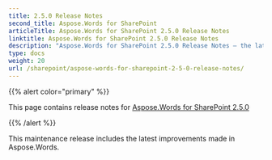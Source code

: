 ```yaml
---
title: 2.5.0 Release Notes
second_title: Aspose.Words for SharePoint
articleTitle: Aspose.Words for SharePoint 2.5.0 Release Notes
linktitle: Aspose.Words for SharePoint 2.5.0 Release Notes
description: "Aspose.Words for SharePoint 2.5.0 Release Notes – the latest updates and fixes."
type: docs
weight: 20
url: /sharepoint/aspose-words-for-sharepoint-2-5-0-release-notes/
---
```


{{% alert color="primary" %}}

This page contains release notes for [Aspose.Words for SharePoint 2.5.0](https://releases.aspose.com/words/sharepoint/new-releases/aspose.words-for-sharepoint-2.5.0/)

{{% /alert %}}

This maintenance release includes the latest improvements made in Aspose.Words. 
